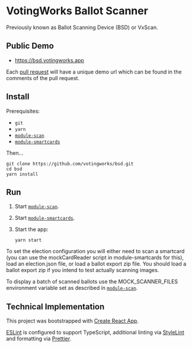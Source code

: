 # VotingWorks Ballot Scanner

Previously known as Ballot Scanning Device (BSD) or VxScan.

## Public Demo

- <https://bsd.votingworks.app>

Each [pull request](https://github.com/votingworks/bsd/pulls) will have a unique
demo url which can be found in the comments of the pull request.

## Install

Prerequisites:

- `git`
- `yarn`
- [`module-scan`](https://github.com/votingworks/vxsuite/tree/main/apps/module-scan)
- [`module-smartcards`](https://github.com/votingworks/vxsuite/tree/main/apps/module-smartcards)

Then…

```
git clone https://github.com/votingworks/bsd.git
cd bsd
yarn install
```

## Run

1. Start [`module-scan`](https://github.com/votingworks/vxsuite/tree/main/apps/module-scan).
2. Start
   [`module-smartcards`](https://github.com/votingworks/vxsuite/tree/main/apps/module-smartcards).
3. Start the app:

   ```
   yarn start
   ```

To set the election configuration you will either need to scan a smartcard (you can use the mockCardReader script in module-smartcards for this), load an election.json file, or load a ballot export zip file. You should load a ballot export zip if you intend to test actually scanning images.

To display a batch of scanned ballots use the MOCK_SCANNER_FILES environment variable set as described in [`module-scan`](https://github.com/votingworks/vxsuite/tree/main/apps/module-scan).

## Technical Implementation

This project was bootstrapped with
[Create React App](https://github.com/facebook/create-react-app).

[ESLint](https://eslint.org/) is configured to support TypeScript, additional
linting via [StyleLint](https://stylelint.io/) and formatting via
[Prettier](https://prettier.io/).
